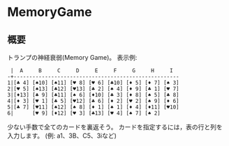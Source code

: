# MemoryGame

## 概要

トランプの神経衰弱(Memory Game)。
表示例:
```
 |  A     B     C     D     E     F     G     H     I
-+-----------------------------------------------------
1|[♣ 4] [♠10] [♠11] [♥ 8] [♥ 6] [♣10] [♦ 5] [♦ 7] [♠ 3] 
2|[♥ 5] [♠13] [♣12] [♥13] [♣ 2] [♠ 4] [♦ 9] [♣ 1] [♥ 7] 
3|[♦13] [♣ 9] [♣11] [♠ 6] [♦10] [♣ 3] [♦ 8] [♠ 5] [♣ 8] 
4|[♦ 3] [♥ 1] [♣ 5] [♥12] [♣ 6] [♦ 2] [♥ 2] [♠ 9] [♦ 6] 
5|[♣ 7] [♥11] [♠12] [♠ 8] [♦ 1] [♠ 1] [♦ 4] [♦11] [♥10] 
6|      [♥ 9] [♦12] [♥ 3] [♣13] [♥ 4] [♠ 7] [♠ 2]      
```
少ない手数で全てのカードを裏返そう。
カードを指定するには，表の行と列を入力します。
(例: a1、3B、C5、3iなど)